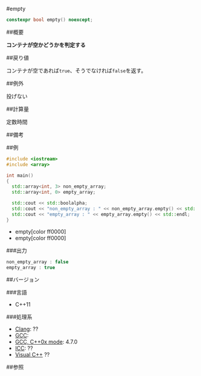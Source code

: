 #empty
```cpp
constexpr bool empty() noexcept;
```

##概要

<b>コンテナが空かどうかを判定する</b>


##戻り値

コンテナが空であれば`true`、そうでなければ`false`を返す。



##例外

投げない


##計算量

定数時間


##備考



##例

```cpp
#include <iostream>
#include <array>

int main()
{
  std::array<int, 3> non_empty_array;
  std::array<int, 0> empty_array;

  std::cout << std::boolalpha;
  std::cout << "non_empty_array : " << non_empty_array.empty() << std::endl;
  std::cout << "empty_array : " << empty_array.empty() << std::endl;
}
```
* empty[color ff0000]
* empty[color ff0000]

###出力

```cpp
non_empty_array : false
empty_array : true
```

##バージョン


###言語


- C++11



###処理系

- [Clang](/implementation#clang.md): ??
- [GCC](/implementation#gcc.md): 
- [GCC, C++0x mode](/implementation#gcc.md): 4.7.0
- [ICC](/implementation#icc.md): ??
- [Visual C++](/implementation#visual_cpp.md) ??



##参照


